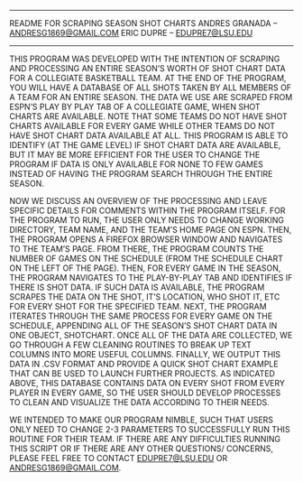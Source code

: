 *************************************************************************************
README FOR SCRAPING SEASON SHOT CHARTS
ANDRES GRANADA – ANDRESG1869@GMAIL.COM
ERIC DUPRE – EDUPRE7@LSU.EDU
*************************************************************************************
THIS PROGRAM WAS DEVELOPED WITH THE INTENTION OF SCRAPING AND PROCESSING AN ENTIRE SEASON’S WORTH OF SHOT CHART DATA FOR A COLLEGIATE 
BASKETBALL TEAM. AT THE END OF THE PROGRAM, YOU WILL HAVE A DATABASE OF ALL SHOTS TAKEN BY ALL MEMBERS OF A TEAM FOR AN ENTIRE SEASON.
THE DATA WE USE ARE SCRAPED FROM ESPN’S PLAY BY PLAY TAB OF A COLLEGIATE GAME, WHEN SHOT CHARTS ARE AVAILABLE. NOTE THAT SOME TEAMS DO
NOT HAVE SHOT CHARTS AVAILABLE FOR EVERY GAME WHILE OTHER TEAMS DO NOT HAVE SHOT CHART DATA AVAILABLE AT ALL. THIS PROGRAM IS ABLE TO 
IDENTIFY (AT THE GAME LEVEL) IF SHOT CHART DATA ARE AVAILABLE, BUT IT MAY BE MORE EFFICIENT FOR THE USER TO CHANGE THE PROGRAM IF DATA
IS ONLY AVAILABLE FOR NONE TO FEW GAMES INSTEAD OF HAVING THE PROGRAM SEARCH THROUGH THE ENTIRE SEASON.

NOW WE DISCUSS AN OVERVIEW OF THE PROCESSING AND LEAVE SPECIFIC DETAILS FOR COMMENTS WITHIN THE PROGRAM ITSELF. FOR THE PROGRAM TO 
RUN, THE USER ONLY NEEDS TO CHANGE WORKING DIRECTORY, TEAM NAME, AND THE TEAM’S HOME PAGE ON ESPN. THEN, THE PROGRAM OPENS A FIREFOX 
BROWSER WINDOW AND NAVIGATES TO THE TEAM’S PAGE. FROM THERE, THE PROGRAM COUNTS THE NUMBER OF GAMES ON THE SCHEDULE (FROM THE SCHEDULE
CHART ON THE LEFT OF THE PAGE). THEN, FOR EVERY GAME IN THE SEASON, THE PROGRAM NAVIGATES TO THE PLAY-BY-PLAY TAB AND IDENTIFIES IF 
THERE IS SHOT DATA. IF SUCH DATA IS AVAILABLE, THE PROGRAM SCRAPES THE DATA ON THE SHOT, IT’S LOCATION, WHO SHOT IT, ETC FOR EVERY 
SHOT FOR THE SPECIFIED TEAM.  NEXT, THE PROGRAM ITERATES THROUGH THE SAME PROCESS FOR EVERY GAME ON THE SCHEDULE, APPENDING ALL OF THE
SEASON’S SHOT CHART DATA IN ONE OBJECT, SHOTCHART. ONCE ALL OF THE DATA ARE COLLECTED, WE GO THROUGH A FEW CLEANING ROUTINES TO BREAK 
UP TEXT COLUMNS INTO MORE USEFUL COLUMNS. FINALLY, WE OUTPUT THIS DATA IN .CSV FORMAT AND PROVIDE A QUICK SHOT CHART EXAMPLE THAT CAN 
BE USED TO LAUNCH FURTHER PROJECTS. AS INDICATED ABOVE, THIS DATABASE CONTAINS DATA ON EVERY SHOT FROM EVERY PLAYER IN EVERY GAME, SO 
THE USER SHOULD DEVELOP PROCESSES TO CLEAN AND VISUALIZE THE DATA ACCORDING TO THEIR NEEDS. 

WE INTENDED TO MAKE OUR PROGRAM NIMBLE, SUCH THAT USERS ONLY NEED TO CHANGE 2-3 PARAMETERS TO SUCCESSFULLY RUN THIS ROUTINE FOR THEIR 
TEAM. IF THERE ARE ANY DIFFICULTIES RUNNING THIS SCRIPT OR IF THERE ARE ANY OTHER QUESTIONS/ CONCERNS, PLEASE FEEL FREE TO CONTACT 
EDUPRE7@LSU.EDU OR ANDRESG1869@GMAIL.COM. 
